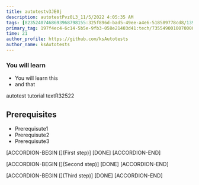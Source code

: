 ```yaml
---
title: autotestv3JE0j
description: autotestPvz0L3_11/5/2022 4:05:35 AM
tags: [82352407468693968798155:325f896d-bad5-49ee-a4e6-518589778cd8/139269250608756787992873,197f4ec4-6c14-5b5e-9fb3-058e21403d41:tech/73554900100700000996,c1a376dd-ebd0-4787-804e-a23fef23ba06:4625ac99-30b5-4df6-a6c5-f840dd406e80/1bf8f1d5-d54a-41e0-b203-d94deae18a3c]
primary_tag: 197f4ec4-6c14-5b5e-9fb3-058e21403d41:tech/73554900100700000996/67838200100800006287
time: 21
author_profile: https://github.com/ksAutotests
author_name: ksAutotests
---
```

### You will learn
- You will learn this
- and that

autotest tutorial textR32522

## Prerequisites
- Prerequisute1
- Prerequisute2
- Prerequisute3

[ACCORDION-BEGIN [](First step)]
[DONE]
[ACCORDION-END]

[ACCORDION-BEGIN [](Second step)]
[DONE]
[ACCORDION-END]

[ACCORDION-BEGIN [](Third step)]
[DONE]
[ACCORDION-END]

